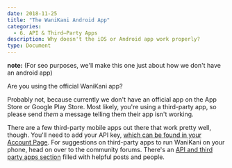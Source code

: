 ```yaml
---
date: 2018-11-25
title: "The WaniKani Android App"
categories:
  - 6. API & Third–Party Apps
description: Why doesn't the iOS or Android app work properly?
type: Document
---
```


**note:** (For seo purposes, we'll make this one just about how we don't have an android app)

Are you using the official WaniKani app?

Probably not, because currently we don't have an official app on the App Store or Google Play Store. Most likely, you're using a third-party app, so please send _them_ a message telling them their app isn't working.

There are a few third-party mobile apps out there that work pretty well, though. You'll need to add your API key, [which can be found in your Account Page](https://www.wanikani.com/settings/account). For suggestions on third-party apps to run WaniKani on your phone, head on over to the community forums. There's an [API and third party apps section](https://community.wanikani.com/c/wanikani/api-and-third-party-apps) filled with helpful posts and people.
